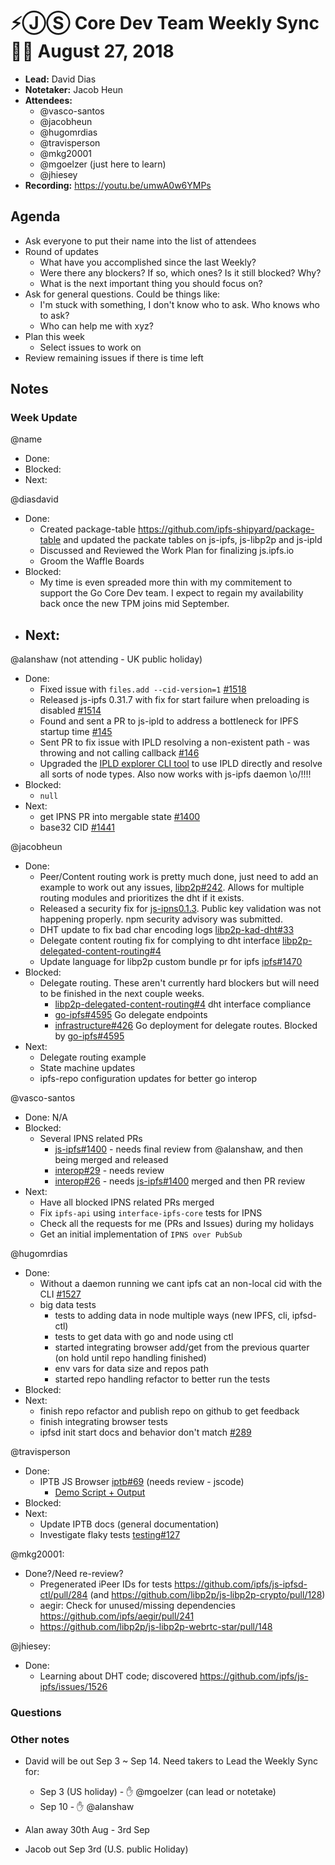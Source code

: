 # ⚡️ⒿⓈ Core Dev Team Weekly Sync 🙌🏽 August 27, 2018

- **Lead:** David Dias
- **Notetaker:** Jacob Heun
- **Attendees:**
  - @vasco-santos
  - @jacobheun
  - @hugomrdias
  - @travisperson
  - @mkg20001
  - @mgoelzer (just here to learn)
  - @jhiesey
- **Recording:** https://youtu.be/umwA0w6YMPs

## Agenda

- Ask everyone to put their name into the list of attendees
- Round of updates
  - What have you accomplished since the last Weekly?
  - Were there any blockers? If so, which ones? Is it still blocked? Why?
  - What is the next important thing you should focus on?
- Ask for general questions. Could be things like:
  - I'm stuck with something, I don't know who to ask. Who knows who to ask?
  - Who can help me with xyz?
- Plan this week
  - Select issues to work on
- Review remaining issues if there is time left


## Notes

### Week Update

@name
 - Done:
 - Blocked:
 - Next:

@diasdavid
 - Done:
   - Created package-table https://github.com/ipfs-shipyard/package-table and updated the packate tables on js-ipfs, js-libp2p and js-ipld
   - Discussed and Reviewed the Work Plan for finalizing js.ipfs.io
   - Groom the Waffle Boards
 - Blocked:
   - My time is even spreaded more thin with my commitement to support the Go Core Dev team. I expect to regain my availability back once the new TPM joins mid September.
 - Next:
   - 

@alanshaw (not attending - UK public holiday)
- Done:
    - Fixed issue with `files.add --cid-version=1` [#1518](https://github.com/ipfs/js-ipfs/issues/1518)
    - Released js-ipfs 0.31.7 with fix for start failure when preloading is disabled [#1514](https://github.com/ipfs/js-ipfs/issues/1514)
    - Found and sent a PR to js-ipld to address a bottleneck for IPFS startup time [#145](https://github.com/ipld/js-ipld/pull/145)
    - Sent PR to fix issue with IPLD resolving a non-existent path - was throwing and not calling callback [#146](https://github.com/ipld/js-ipld/pull/146)
    - Upgraded the [IPLD explorer CLI tool](https://www.npmjs.com/package/ipld-explorer-cli) to use IPLD directly and resolve all sorts of node types. Also now works with js-ipfs daemon \o/!!!!
- Blocked:
    - `null`
- Next:
    - get IPNS PR into mergable state [#1400](https://github.com/ipfs/js-ipfs/pull/1400)
    - base32 CID [#1441](https://github.com/ipfs/js-ipfs/pull/1441)
    
@jacobheun
  - Done:
    - Peer/Content routing work is pretty much done, just need to add an example to work out any issues, [libp2p#242](https://github.com/libp2p/js-libp2p/pull/242). Allows for multiple routing modules and prioritizes the dht if it exists.
    - Released a security fix for [js-ipns0.1.3](https://github.com/ipfs/js-ipns/commit/33684e356f1f2fdcd99b2fb85fcc5d52223769a0). Public key validation was not happening properly. npm security advisory was submitted.
    - DHT update to fix bad char encoding logs [libp2p-kad-dht#33](https://github.com/libp2p/js-libp2p-kad-dht/pull/33)
    - Delegate content routing fix for complying to dht interface [libp2p-delegated-content-routing#4](https://github.com/libp2p/js-libp2p-delegated-content-routing/pull/4)
    - Update language for libp2p custom bundle pr for ipfs [ipfs#1470](https://github.com/ipfs/js-ipfs/pull/1470)
  - Blocked:
    - Delegate routing. These aren't currently hard blockers but will need to be finished in the next couple weeks.
      - [libp2p-delegated-content-routing#4](https://github.com/libp2p/js-libp2p-delegated-content-routing/pull/4) dht interface compliance
      - [go-ipfs#4595](https://github.com/ipfs/go-ipfs/pull/4595) Go delegate endpoints
      - [infrastructure#426](https://github.com/ipfs/infrastructure/issues/426) Go deployment for delegate routes. Blocked by [go-ipfs#4595](https://github.com/ipfs/go-ipfs/pull/4595)
  - Next:
    - Delegate routing example
    - State machine updates
    - ipfs-repo configuration updates for better go interop

@vasco-santos
  - Done:
    N/A
  - Blocked:
    - Several IPNS related PRs
      - [js-ipfs#1400](https://github.com/ipfs/js-ipfs/pull/1400) - needs final review from @alanshaw, and then being merged and released
      - [interop#29](https://github.com/ipfs/interop/pull/29) - needs review
      - [interop#26](https://github.com/ipfs/interop/pull/26) - needs [js-ipfs#1400](https://github.com/ipfs/js-ipfs/pull/1400) merged and then PR review
  - Next:
    - Have all blocked IPNS related PRs merged
    - Fix `ipfs-api` using `interface-ipfs-core` tests for IPNS
    - Check all the requests for me (PRs and Issues) during my holidays
    - Get an initial implementation of `IPNS over PubSub`

@hugomrdias
 - Done:
   - Without a daemon running we cant ipfs cat an non-local cid with the CLI [#1527](https://github.com/ipfs/js-ipfs/issues/1527)
   - big data tests 
     - tests to adding data in node multiple ways (new IPFS, cli, ipfsd-ctl)
     - tests to get data with go and node using ctl 
     - started integrating browser add/get from the previous quarter (on hold until repo handling finished)
     - env vars for data size and repos path 
     - started repo handling refactor to better run the tests
 - Blocked:
 - Next:
   - finish repo refactor and publish repo on github to get feedback
   - finish integrating browser tests
   - ipfsd init start docs and behavior don't match [#289](https://github.com/ipfs/js-ipfsd-ctl/issues/289)
   
@travisperson
 - Done:
   - IPTB JS Browser [iptb#69](https://github.com/ipfs/iptb/pull/69) (needs review - jscode)
     - [Demo Script + Output](https://gist.github.com/travisperson/df370a47797d1ae801508914cd053b26)
 - Blocked:
 - Next:
   - Update IPTB docs (general documentation)
   - Investigate flaky tests [testing#127](https://github.com/ipfs/testing/issues/127)

@mkg20001:
 - Done?/Need re-review?
   - Pregenerated iPeer IDs for tests https://github.com/ipfs/js-ipfsd-ctl/pull/284 (and https://github.com/libp2p/js-libp2p-crypto/pull/128)
   - aegir: Check for unused/missing dependencies https://github.com/ipfs/aegir/pull/241
   - https://github.com/libp2p/js-libp2p-webrtc-star/pull/148
   
@jhiesey:
 - Done:
   - Learning about DHT code; discovered https://github.com/ipfs/js-ipfs/issues/1526

### Questions

### Other notes

- David will be out Sep 3 ~ Sep 14. Need takers to Lead the Weekly Sync for:
  - Sep 3 (US holiday) - ✋ @mgoelzer (can lead or notetake)
  - Sep 10 - ✋ @alanshaw
  
- Alan away 30th Aug - 3rd Sep
- Jacob out Sep 3rd (U.S. public Holiday)

<!-- After each call, the notetaker submits a PR to ipfs/pm to store the notes on the meeting-notes folder -->
